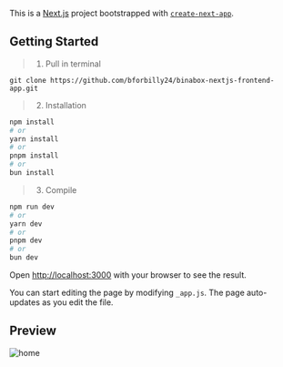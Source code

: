 This is a [Next.js](https://nextjs.org/) project bootstrapped with [`create-next-app`](https://github.com/vercel/next.js/tree/canary/packages/create-next-app).

## Getting Started

> 1. Pull in terminal
```
git clone https://github.com/bforbilly24/binabox-nextjs-frontend-app.git
```
> 2. Installation

```bash
npm install
# or
yarn install
# or
pnpm install
# or
bun install
```
> 3. Compile

```bash
npm run dev
# or
yarn dev
# or
pnpm dev
# or
bun dev
```

Open [http://localhost:3000](http://localhost:3000) with your browser to see the result.

You can start editing the page by modifying `_app.js`. The page auto-updates as you edit the file.


## Preview

<img alt="home" src="https://github.com/bforbilly24/binabox-nextjs-frontend-app/assets/93701344/fcd5682e-0d5f-49f7-ac66-d33984228ef2">